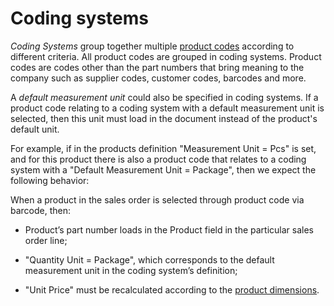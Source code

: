 # Coding systems 

*Coding Systems* group together multiple [product codes](https://docs.erp.net/tech/modules/general/products/product-codes.html?q=product%20codes) according to different criteria. All product codes are grouped in coding systems. Product codes are codes other than the part numbers that bring meaning to the company such as supplier codes, customer codes, barcodes and more. 

A *default measurement unit* could also be specified in coding systems. If a product code relating to a coding system with a default measurement unit is selected, then this unit must load in the document instead of the product's default unit. 

For example, if in the products definition "Measurement Unit = Pcs" is set, and for this product there is also a product code that relates to a coding system with a "Default Measurement Unit = Package", then we expect the following behavior: 

When a product in the sales order is selected through product code via barcode, then: 

-  Product’s part number loads in the Product field in the particular sales order line; 

- "Quantity Unit = Package", which corresponds to the default measurement unit in the coding system’s definition; 

- "Unit Price" must be recalculated according to the [product dimensions](https://docs.erp.net/tech/modules/general/products/product-dimensions/index.html?q=Product%20Dimensions).

